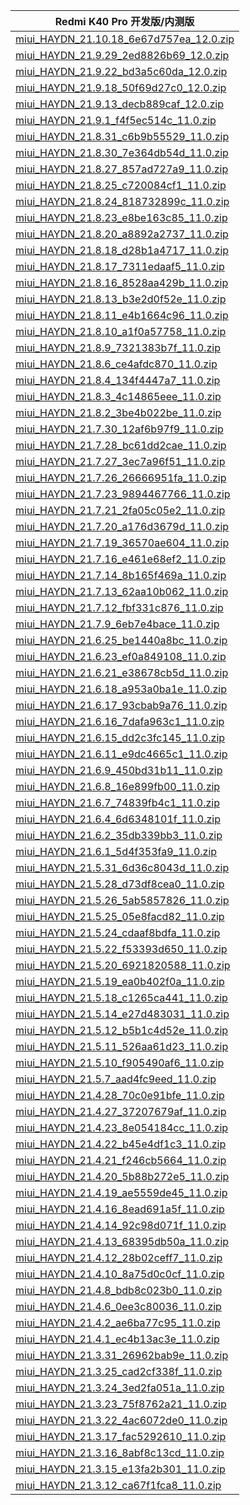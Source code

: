 | Redmi K40 Pro  开发版/内测版    |
| ---- |
| [miui_HAYDN_21.10.18_6e67d757ea_12.0.zip](https://hugeota.d.miui.com/21.10.18/miui_HAYDN_21.10.18_6e67d757ea_12.0.zip)    |
| [miui_HAYDN_21.9.29_2ed8826b69_12.0.zip](https://hugeota.d.miui.com/21.9.29/miui_HAYDN_21.9.29_2ed8826b69_12.0.zip)    |
| [miui_HAYDN_21.9.22_bd3a5c60da_12.0.zip](https://hugeota.d.miui.com/21.9.22/miui_HAYDN_21.9.22_bd3a5c60da_12.0.zip)    |
| [miui_HAYDN_21.9.18_50f69d27c0_12.0.zip](https://hugeota.d.miui.com/21.9.18/miui_HAYDN_21.9.18_50f69d27c0_12.0.zip)    |
| [miui_HAYDN_21.9.13_decb889caf_12.0.zip](https://hugeota.d.miui.com/21.9.13/miui_HAYDN_21.9.13_decb889caf_12.0.zip)    |
| [miui_HAYDN_21.9.1_f4f5ec514c_11.0.zip](https://hugeota.d.miui.com/21.9.1/miui_HAYDN_21.9.1_f4f5ec514c_11.0.zip)    |
| [miui_HAYDN_21.8.31_c6b9b55529_11.0.zip](https://hugeota.d.miui.com/21.8.31/miui_HAYDN_21.8.31_c6b9b55529_11.0.zip)    |
| [miui_HAYDN_21.8.30_7e364db54d_11.0.zip](https://hugeota.d.miui.com/21.8.30/miui_HAYDN_21.8.30_7e364db54d_11.0.zip)    |
| [miui_HAYDN_21.8.27_857ad727a9_11.0.zip](https://hugeota.d.miui.com/21.8.27/miui_HAYDN_21.8.27_857ad727a9_11.0.zip)    |
| [miui_HAYDN_21.8.25_c720084cf1_11.0.zip](https://hugeota.d.miui.com/21.8.25/miui_HAYDN_21.8.25_c720084cf1_11.0.zip)    |
| [miui_HAYDN_21.8.24_818732899c_11.0.zip](https://hugeota.d.miui.com/21.8.24/miui_HAYDN_21.8.24_818732899c_11.0.zip)    |
| [miui_HAYDN_21.8.23_e8be163c85_11.0.zip](https://hugeota.d.miui.com/21.8.23/miui_HAYDN_21.8.23_e8be163c85_11.0.zip)    |
| [miui_HAYDN_21.8.20_a8892a2737_11.0.zip](https://hugeota.d.miui.com/21.8.20/miui_HAYDN_21.8.20_a8892a2737_11.0.zip)    |
| [miui_HAYDN_21.8.18_d28b1a4717_11.0.zip](https://hugeota.d.miui.com/21.8.18/miui_HAYDN_21.8.18_d28b1a4717_11.0.zip)    |
| [miui_HAYDN_21.8.17_7311edaaf5_11.0.zip](https://hugeota.d.miui.com/21.8.17/miui_HAYDN_21.8.17_7311edaaf5_11.0.zip)    |
| [miui_HAYDN_21.8.16_8528aa429b_11.0.zip](https://hugeota.d.miui.com/21.8.16/miui_HAYDN_21.8.16_8528aa429b_11.0.zip)    |
| [miui_HAYDN_21.8.13_b3e2d0f52e_11.0.zip](https://hugeota.d.miui.com/21.8.13/miui_HAYDN_21.8.13_b3e2d0f52e_11.0.zip)    |
| [miui_HAYDN_21.8.11_e4b1664c96_11.0.zip](https://hugeota.d.miui.com/21.8.11/miui_HAYDN_21.8.11_e4b1664c96_11.0.zip)    |
| [miui_HAYDN_21.8.10_a1f0a57758_11.0.zip](https://hugeota.d.miui.com/21.8.10/miui_HAYDN_21.8.10_a1f0a57758_11.0.zip)    |
| [miui_HAYDN_21.8.9_7321383b7f_11.0.zip](https://hugeota.d.miui.com/21.8.9/miui_HAYDN_21.8.9_7321383b7f_11.0.zip)    |
| [miui_HAYDN_21.8.6_ce4afdc870_11.0.zip](https://hugeota.d.miui.com/21.8.6/miui_HAYDN_21.8.6_ce4afdc870_11.0.zip)    |
| [miui_HAYDN_21.8.4_134f4447a7_11.0.zip](https://hugeota.d.miui.com/21.8.4/miui_HAYDN_21.8.4_134f4447a7_11.0.zip)    |
| [miui_HAYDN_21.8.3_4c14865eee_11.0.zip](https://hugeota.d.miui.com/21.8.3/miui_HAYDN_21.8.3_4c14865eee_11.0.zip)    |
| [miui_HAYDN_21.8.2_3be4b022be_11.0.zip](https://hugeota.d.miui.com/21.8.2/miui_HAYDN_21.8.2_3be4b022be_11.0.zip)    |
| [miui_HAYDN_21.7.30_12af6b97f9_11.0.zip](https://hugeota.d.miui.com/21.7.30/miui_HAYDN_21.7.30_12af6b97f9_11.0.zip)    |
| [miui_HAYDN_21.7.28_bc61dd2cae_11.0.zip](https://hugeota.d.miui.com/21.7.28/miui_HAYDN_21.7.28_bc61dd2cae_11.0.zip)    |
| [miui_HAYDN_21.7.27_3ec7a96f51_11.0.zip](https://hugeota.d.miui.com/21.7.27/miui_HAYDN_21.7.27_3ec7a96f51_11.0.zip)    |
| [miui_HAYDN_21.7.26_26666951fa_11.0.zip](https://hugeota.d.miui.com/21.7.26/miui_HAYDN_21.7.26_26666951fa_11.0.zip)    |
| [miui_HAYDN_21.7.23_9894467766_11.0.zip](https://hugeota.d.miui.com/21.7.23/miui_HAYDN_21.7.23_9894467766_11.0.zip)    |
| [miui_HAYDN_21.7.21_2fa05c05e2_11.0.zip](https://hugeota.d.miui.com/21.7.21/miui_HAYDN_21.7.21_2fa05c05e2_11.0.zip)    |
| [miui_HAYDN_21.7.20_a176d3679d_11.0.zip](https://hugeota.d.miui.com/21.7.20/miui_HAYDN_21.7.20_a176d3679d_11.0.zip)    |
| [miui_HAYDN_21.7.19_36570ae604_11.0.zip](https://hugeota.d.miui.com/21.7.19/miui_HAYDN_21.7.19_36570ae604_11.0.zip)    |
| [miui_HAYDN_21.7.16_e461e68ef2_11.0.zip](https://hugeota.d.miui.com/21.7.16/miui_HAYDN_21.7.16_e461e68ef2_11.0.zip)    |
| [miui_HAYDN_21.7.14_8b165f469a_11.0.zip](https://hugeota.d.miui.com/21.7.14/miui_HAYDN_21.7.14_8b165f469a_11.0.zip)    |
| [miui_HAYDN_21.7.13_62aa10b062_11.0.zip](https://hugeota.d.miui.com/21.7.13/miui_HAYDN_21.7.13_62aa10b062_11.0.zip)    |
| [miui_HAYDN_21.7.12_fbf331c876_11.0.zip](https://hugeota.d.miui.com/21.7.12/miui_HAYDN_21.7.12_fbf331c876_11.0.zip)    |
| [miui_HAYDN_21.7.9_6eb7e4bace_11.0.zip](https://hugeota.d.miui.com/21.7.9/miui_HAYDN_21.7.9_6eb7e4bace_11.0.zip)    |
| [miui_HAYDN_21.6.25_be1440a8bc_11.0.zip](https://hugeota.d.miui.com/21.6.25/miui_HAYDN_21.6.25_be1440a8bc_11.0.zip)    |
| [miui_HAYDN_21.6.23_ef0a849108_11.0.zip](https://hugeota.d.miui.com/21.6.23/miui_HAYDN_21.6.23_ef0a849108_11.0.zip)    |
| [miui_HAYDN_21.6.21_e38678cb5d_11.0.zip](https://hugeota.d.miui.com/21.6.21/miui_HAYDN_21.6.21_e38678cb5d_11.0.zip)    |
| [miui_HAYDN_21.6.18_a953a0ba1e_11.0.zip](https://hugeota.d.miui.com/21.6.18/miui_HAYDN_21.6.18_a953a0ba1e_11.0.zip)    |
| [miui_HAYDN_21.6.17_93cbab9a76_11.0.zip](https://hugeota.d.miui.com/21.6.17/miui_HAYDN_21.6.17_93cbab9a76_11.0.zip)    |
| [miui_HAYDN_21.6.16_7dafa963c1_11.0.zip](https://hugeota.d.miui.com/21.6.16/miui_HAYDN_21.6.16_7dafa963c1_11.0.zip)    |
| [miui_HAYDN_21.6.15_dd2c3fc145_11.0.zip](https://hugeota.d.miui.com/21.6.15/miui_HAYDN_21.6.15_dd2c3fc145_11.0.zip)    |
| [miui_HAYDN_21.6.11_e9dc4665c1_11.0.zip](https://hugeota.d.miui.com/21.6.11/miui_HAYDN_21.6.11_e9dc4665c1_11.0.zip)    |
| [miui_HAYDN_21.6.9_450bd31b11_11.0.zip](https://hugeota.d.miui.com/21.6.9/miui_HAYDN_21.6.9_450bd31b11_11.0.zip)    |
| [miui_HAYDN_21.6.8_16e899fb00_11.0.zip](https://hugeota.d.miui.com/21.6.8/miui_HAYDN_21.6.8_16e899fb00_11.0.zip)    |
| [miui_HAYDN_21.6.7_74839fb4c1_11.0.zip](https://hugeota.d.miui.com/21.6.7/miui_HAYDN_21.6.7_74839fb4c1_11.0.zip)    |
| [miui_HAYDN_21.6.4_6d6348101f_11.0.zip](https://hugeota.d.miui.com/21.6.4/miui_HAYDN_21.6.4_6d6348101f_11.0.zip)    |
| [miui_HAYDN_21.6.2_35db339bb3_11.0.zip](https://hugeota.d.miui.com/21.6.2/miui_HAYDN_21.6.2_35db339bb3_11.0.zip)    |
| [miui_HAYDN_21.6.1_5d4f353fa9_11.0.zip](https://hugeota.d.miui.com/21.6.1/miui_HAYDN_21.6.1_5d4f353fa9_11.0.zip)    |
| [miui_HAYDN_21.5.31_6d36c8043d_11.0.zip](https://hugeota.d.miui.com/21.5.31/miui_HAYDN_21.5.31_6d36c8043d_11.0.zip)    |
| [miui_HAYDN_21.5.28_d73df8cea0_11.0.zip](https://hugeota.d.miui.com/21.5.28/miui_HAYDN_21.5.28_d73df8cea0_11.0.zip)    |
| [miui_HAYDN_21.5.26_5ab5857826_11.0.zip](https://hugeota.d.miui.com/21.5.26/miui_HAYDN_21.5.26_5ab5857826_11.0.zip)    |
| [miui_HAYDN_21.5.25_05e8facd82_11.0.zip](https://hugeota.d.miui.com/21.5.25/miui_HAYDN_21.5.25_05e8facd82_11.0.zip)    |
| [miui_HAYDN_21.5.24_cdaaf8bdfa_11.0.zip](https://hugeota.d.miui.com/21.5.24/miui_HAYDN_21.5.24_cdaaf8bdfa_11.0.zip)    |
| [miui_HAYDN_21.5.22_f53393d650_11.0.zip](https://hugeota.d.miui.com/21.5.22/miui_HAYDN_21.5.22_f53393d650_11.0.zip)    |
| [miui_HAYDN_21.5.20_6921820588_11.0.zip](https://hugeota.d.miui.com/21.5.20/miui_HAYDN_21.5.20_6921820588_11.0.zip)    |
| [miui_HAYDN_21.5.19_ea0b402f0a_11.0.zip](https://hugeota.d.miui.com/21.5.19/miui_HAYDN_21.5.19_ea0b402f0a_11.0.zip)    |
| [miui_HAYDN_21.5.18_c1265ca441_11.0.zip](https://hugeota.d.miui.com/21.5.18/miui_HAYDN_21.5.18_c1265ca441_11.0.zip)    |
| [miui_HAYDN_21.5.14_e27d483031_11.0.zip](https://hugeota.d.miui.com/21.5.14/miui_HAYDN_21.5.14_e27d483031_11.0.zip)    |
| [miui_HAYDN_21.5.12_b5b1c4d52e_11.0.zip](https://hugeota.d.miui.com/21.5.12/miui_HAYDN_21.5.12_b5b1c4d52e_11.0.zip)    |
| [miui_HAYDN_21.5.11_526aa61d23_11.0.zip](https://hugeota.d.miui.com/21.5.11/miui_HAYDN_21.5.11_526aa61d23_11.0.zip)    |
| [miui_HAYDN_21.5.10_f905490af6_11.0.zip](https://hugeota.d.miui.com/21.5.10/miui_HAYDN_21.5.10_f905490af6_11.0.zip)    |
| [miui_HAYDN_21.5.7_aad4fc9eed_11.0.zip](https://hugeota.d.miui.com/21.5.7/miui_HAYDN_21.5.7_aad4fc9eed_11.0.zip)    |
| [miui_HAYDN_21.4.28_70c0e91bfe_11.0.zip](https://hugeota.d.miui.com/21.4.28/miui_HAYDN_21.4.28_70c0e91bfe_11.0.zip)    |
| [miui_HAYDN_21.4.27_37207679af_11.0.zip](https://hugeota.d.miui.com/21.4.27/miui_HAYDN_21.4.27_37207679af_11.0.zip)    |
| [miui_HAYDN_21.4.23_8e054184cc_11.0.zip](https://hugeota.d.miui.com/21.4.23/miui_HAYDN_21.4.23_8e054184cc_11.0.zip)    |
| [miui_HAYDN_21.4.22_b45e4df1c3_11.0.zip](https://hugeota.d.miui.com/21.4.22/miui_HAYDN_21.4.22_b45e4df1c3_11.0.zip)    |
| [miui_HAYDN_21.4.21_f246cb5664_11.0.zip](https://hugeota.d.miui.com/21.4.21/miui_HAYDN_21.4.21_f246cb5664_11.0.zip)    |
| [miui_HAYDN_21.4.20_5b88b272e5_11.0.zip](https://hugeota.d.miui.com/21.4.20/miui_HAYDN_21.4.20_5b88b272e5_11.0.zip)    |
| [miui_HAYDN_21.4.19_ae5559de45_11.0.zip](https://hugeota.d.miui.com/21.4.19/miui_HAYDN_21.4.19_ae5559de45_11.0.zip)    |
| [miui_HAYDN_21.4.16_8ead691a5f_11.0.zip](https://hugeota.d.miui.com/21.4.16/miui_HAYDN_21.4.16_8ead691a5f_11.0.zip)    |
| [miui_HAYDN_21.4.14_92c98d071f_11.0.zip](https://hugeota.d.miui.com/21.4.14/miui_HAYDN_21.4.14_92c98d071f_11.0.zip)    |
| [miui_HAYDN_21.4.13_68395db50a_11.0.zip](https://hugeota.d.miui.com/21.4.13/miui_HAYDN_21.4.13_68395db50a_11.0.zip)    |
| [miui_HAYDN_21.4.12_28b02ceff7_11.0.zip](https://hugeota.d.miui.com/21.4.12/miui_HAYDN_21.4.12_28b02ceff7_11.0.zip)    |
| [miui_HAYDN_21.4.10_8a75d0c0cf_11.0.zip](https://hugeota.d.miui.com/21.4.10/miui_HAYDN_21.4.10_8a75d0c0cf_11.0.zip)    |
| [miui_HAYDN_21.4.8_bdb8c023b0_11.0.zip](https://hugeota.d.miui.com/21.4.8/miui_HAYDN_21.4.8_bdb8c023b0_11.0.zip)    |
| [miui_HAYDN_21.4.6_0ee3c80036_11.0.zip](https://hugeota.d.miui.com/21.4.6/miui_HAYDN_21.4.6_0ee3c80036_11.0.zip)    |
| [miui_HAYDN_21.4.2_ae6ba77c95_11.0.zip](https://hugeota.d.miui.com/21.4.2/miui_HAYDN_21.4.2_ae6ba77c95_11.0.zip)    |
| [miui_HAYDN_21.4.1_ec4b13ac3e_11.0.zip](https://hugeota.d.miui.com/21.4.1/miui_HAYDN_21.4.1_ec4b13ac3e_11.0.zip)    |
| [miui_HAYDN_21.3.31_26962bab9e_11.0.zip](https://hugeota.d.miui.com/21.3.31/miui_HAYDN_21.3.31_26962bab9e_11.0.zip)    |
| [miui_HAYDN_21.3.25_cad2cf338f_11.0.zip](https://hugeota.d.miui.com/21.3.25/miui_HAYDN_21.3.25_cad2cf338f_11.0.zip)    |
| [miui_HAYDN_21.3.24_3ed2fa051a_11.0.zip](https://hugeota.d.miui.com/21.3.24/miui_HAYDN_21.3.24_3ed2fa051a_11.0.zip)    |
| [miui_HAYDN_21.3.23_75f8762a21_11.0.zip](https://hugeota.d.miui.com/21.3.23/miui_HAYDN_21.3.23_75f8762a21_11.0.zip)    |
| [miui_HAYDN_21.3.22_4ac6072de0_11.0.zip](https://hugeota.d.miui.com/21.3.22/miui_HAYDN_21.3.22_4ac6072de0_11.0.zip)    |
| [miui_HAYDN_21.3.17_fac5292610_11.0.zip](https://hugeota.d.miui.com/21.3.17/miui_HAYDN_21.3.17_fac5292610_11.0.zip)    |
| [miui_HAYDN_21.3.16_8abf8c13cd_11.0.zip](https://hugeota.d.miui.com/21.3.16/miui_HAYDN_21.3.16_8abf8c13cd_11.0.zip)    |
| [miui_HAYDN_21.3.15_e13fa2b301_11.0.zip](https://hugeota.d.miui.com/21.3.15/miui_HAYDN_21.3.15_e13fa2b301_11.0.zip)    |
| [miui_HAYDN_21.3.12_ca67f1fca8_11.0.zip](https://hugeota.d.miui.com/21.3.12/miui_HAYDN_21.3.12_ca67f1fca8_11.0.zip)    |
